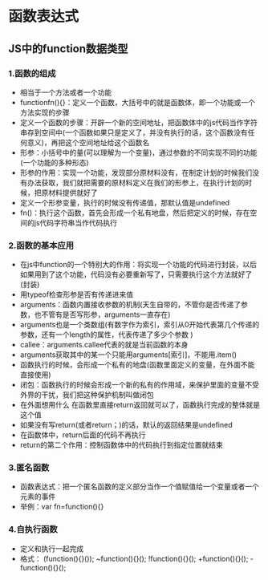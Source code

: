 # 函数表达式

## JS中的function数据类型

### 1.函数的组成

* 相当于一个方法或者一个功能
* functionfn(){}：定义一个函数，大括号中的就是函数体，即一个功能或一个方法实现的步骤
* 定义一个函数的步骤：开辟一个新的空间地址，把函数体中的js代码当作字符串存到空间中(一个函数如果只是定义了，并没有执行的话，这个函数没有任何意义)，再把这个空间地址给这个函数名
* 形参：小括号中的量(可以理解为一个变量)，通过参数的不同实现不同的功能(一个功能的多种形态)
* 形参的作用：实现一个功能，发现部分原材料没有，在制定计划的时候我们没有办法获取，我们就把需要的原材料定义在我们的形参上，在执行计划的时候，把原材料提供就好了
* 定义一个形参变量，执行的时候没有传递值，那默认值是undefined
* fn()：执行这个函数，首先会形成一个私有地盘，然后把定义的时候，存在空间的js代码字符串当作代码执行

### 2.函数的基本应用

* 在js中function的一个特别大的作用：将实现一个功能的代码进行封装，以后如果用到了这个功能，代码没有必要重新写了，只需要执行这个方法就好了(封装)
* 用typeof检查形参是否有传递进来值
* arguments：函数内置接收参数的机制(天生自带的，不管你是否传递了参数，也不管有是否写形参，arguments一直存在)
* arguments也是一个类数组(有数字作为索引，索引从0开始代表第几个传递的参数，还有一个length的属性，代表传递了多少个参数 )
* callee：arguments.callee代表的就是当前函数的本身
* arguments获取其中的某一个只能用arguments[索引]，不能用.item()
* 函数执行的时候，会形成一个私有的地盘(函数里面定义的变量，在外面不能直接使用)
* 闭包：函数执行的时候会形成一个新的私有的作用域，来保护里面的变量不受外界的干扰，我们把这种保护机制叫做闭包
* 在外面想用什么 在函数里直接return返回就可以了，函数执行完成的整体就是这个值
* 如果没有写return(或者return；)的话，默认的返回结果是undefined
* 在函数体中，return后面的代码不再执行
* return的第二个作用：控制函数体中的代码执行到指定位置就结束

### 3.匿名函数

* 函数表达式：把一个匿名函数的定义部分当作一个值赋值给一个变量或者一个元素的事件
* 举例：var fn=function(){}

### 4.自执行函数

* 定义和执行一起完成
* 格式：
(function(){}());
~function(){}();
!function(){}();
+function(){}();
-function(){}();
